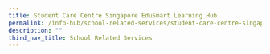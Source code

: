 ```yaml
---
title: Student Care Centre Singapore EduSmart Learning Hub
permalink: /info-hub/school-related-services/student-care-centre-singapore-edusmart-learning-hub/
description: ""
third_nav_title: School Related Services
---
```

